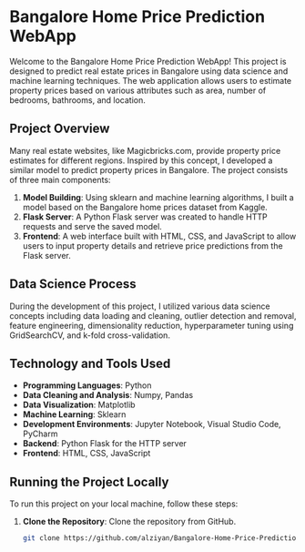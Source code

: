 # Bangalore Home Price Prediction WebApp

Welcome to the Bangalore Home Price Prediction WebApp! This project is designed to predict real estate prices in Bangalore using data science and machine learning techniques. The web application allows users to estimate property prices based on various attributes such as area, number of bedrooms, bathrooms, and location.

## Project Overview

Many real estate websites, like Magicbricks.com, provide property price estimates for different regions. Inspired by this concept, I developed a similar model to predict property prices in Bangalore. The project consists of three main components:

1. **Model Building**: Using sklearn and machine learning algorithms, I built a model based on the Bangalore home prices dataset from Kaggle.
2. **Flask Server**: A Python Flask server was created to handle HTTP requests and serve the saved model.
3. **Frontend**: A web interface built with HTML, CSS, and JavaScript to allow users to input property details and retrieve price predictions from the Flask server.

## Data Science Process

During the development of this project, I utilized various data science concepts including data loading and cleaning, outlier detection and removal, feature engineering, dimensionality reduction, hyperparameter tuning using GridSearchCV, and k-fold cross-validation.

## Technology and Tools Used

- **Programming Languages**: Python
- **Data Cleaning and Analysis**: Numpy, Pandas
- **Data Visualization**: Matplotlib
- **Machine Learning**: Sklearn
- **Development Environments**: Jupyter Notebook, Visual Studio Code, PyCharm
- **Backend**: Python Flask for the HTTP server
- **Frontend**: HTML, CSS, JavaScript

## Running the Project Locally

To run this project on your local machine, follow these steps:

1. **Clone the Repository**: Clone the repository from GitHub.
   ```sh
   git clone https://github.com/alziyan/Bangalore-Home-Price-Prediction.git

